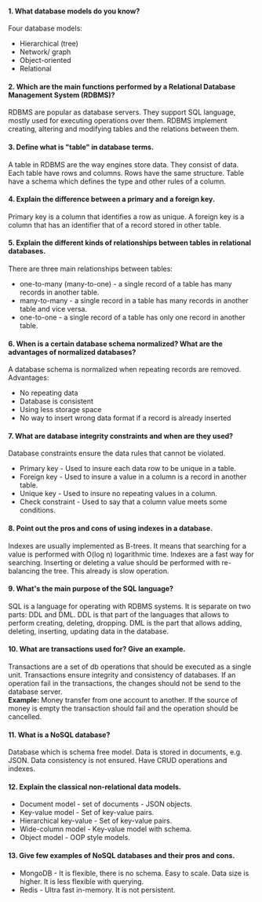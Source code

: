 #### 1. What database models do you know?
Four database models:
* Hierarchical (tree)
* Network/ graph
* Object-oriented
* Relational

#### 2. Which are the main functions performed by a Relational Database Management System (RDBMS)?
RDBMS are popular as database servers. They support SQL language, mostly used for executing operations over them.
RDBMS implement creating, altering and modifying tables and the relations between them.

#### 3. Define what is "table" in database terms.
A table in RDBMS are the way engines store data. They consist of data. Each table have rows and columns.
Rows have the same structure. Table have a schema which defines the type and other rules of a column.

#### 4. Explain the difference between a primary and a foreign key.
Primary key is a column that identifies a row as unique. A foreign key is a column that has an identifier
that of a record stored in other table.

#### 5. Explain the different kinds of relationships between tables in relational databases.
There are three main relationships between tables:
* one-to-many (many-to-one) - a single record of a table has many records in another table.
* many-to-many - a single record in a table has many records in another table and vice versa.
* one-to-one - a single record of a table has only one record in another table.

#### 6. When is a certain database schema normalized? What are the advantages of normalized databases?
A database schema is normalized when repeating records are removed.
Advantages:
* No repeating data
* Database is consistent
* Using less storage space
* No way to insert wrong data format if a record is already inserted

#### 7. What are database integrity constraints and when are they used?
Database constraints ensure the data rules that cannot be violated.
* Primary key - Used to insure each data row to be unique in a table.
* Foreign key - Used to insure a value in a column is a record in another table.
* Unique key - Used to insure no repeating values in a column.
* Check constraint - Used to say that a column value meets some conditions.

#### 8. Point out the pros and cons of using indexes in a database.
Indexes are usually implemented as B-trees. It means that searching for a value is performed
with O(log n) logarithmic time. Indexes are a fast way for searching. Inserting or deleting a value
should be performed with re-balancing the tree. This already is slow operation.

#### 9. What's the main purpose of the SQL language?
SQL is a language for operating with RDBMS systems. It is separate on two parts: DDL and DML.
DDL is that part of the languages that allows to perform creating, deleting, dropping.
DML is the part that allows adding, deleting, inserting, updating data in the database.

#### 10. What are transactions used for? Give an example.
Transactions are a set of db operations that should be executed as a single unit.
Transactions ensure integrity and consistency of databases. If an operation fail in the transactions,
the changes should not be send to the database server.<br/>
**Example:** Money transfer from one account to another. If the source of money is empty the transaction should fail
and the operation should be cancelled.

#### 11. What is a NoSQL database?
Database which is schema free model. Data is stored in documents, e.g. JSON.
Data consistency is not ensured. Have CRUD operations and indexes.

#### 12. Explain the classical non-relational data models.
* Document model - set of documents - JSON objects.
* Key-value model - Set of key-value pairs.
* Hierarchical key-value - Set of key-value pairs.
* Wide-column model - Key-value model with schema.
* Object model - OOP style models.

#### 13. Give few examples of NoSQL databases and their pros and cons.
* MongoDB - It is flexible, there is no schema. Easy to scale. Data size is higher. It is less flexible with querying.
* Redis - Ultra fast in-memory. It is not persistent.
